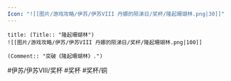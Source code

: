 ```yaml
---
Icon: "![[图片/游戏攻略/伊苏/伊苏VIII 丹娜的陨涕日/奖杯/隆起珊瑚林.png|30]]"
---
```

```ad-common-bronze-trophy
title: (Title:: "隆起珊瑚林")
![[图片/游戏攻略/伊苏/伊苏VIII 丹娜的陨涕日/奖杯/隆起珊瑚林.png|100]]

(Comment:: "突破《隆起珊瑚林》.")
```

#伊苏/伊苏VIII/奖杯 #奖杯 #奖杯/铜
